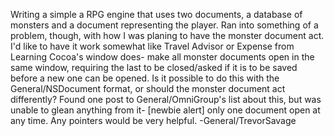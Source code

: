 Writing a simple a RPG engine that uses two documents, a database of monsters and a document representing the player. Ran into something of a problem, though, with how I was planing to have the monster document act. I'd like to have it work somewhat like Travel Advisor or Expense from Learning Cocoa's window does- make all monster documents open in the same window, requiring the last to be closed/asked if it is to be saved before a new one can be opened. Is it possible to do this with the General/NSDocument format, or should the monster document act differently? Found one post to General/OmniGroup's list about this, but was unable to glean anything from it- [newbie alert] only one document open at any time. Any pointers would be very helpful.
-General/TrevorSavage